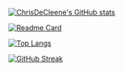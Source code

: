 [![ChrisDeCleene's GitHub stats](https://github-readme-stats.vercel.app/api?username=ChrisDeCleene)](https://github.com/ChrisDeCleene/github-readme-stats)

[![Readme Card](https://github-readme-stats.vercel.app/api/pin/?username=ChrisDeCleene&repo=github-readme-stats)](https://github.com/ChrisDeCleene/github-readme-stats)

[![Top Langs](https://github-readme-stats.vercel.app/api/top-langs/?username=ChrisDeCleene)](https://github.com/ChrisDeCleene/github-readme-stats)

[![GitHub Streak](https://github-readme-streak-stats.herokuapp.com/?user=DenverCoder1)](https://git.io/streak-stats)
